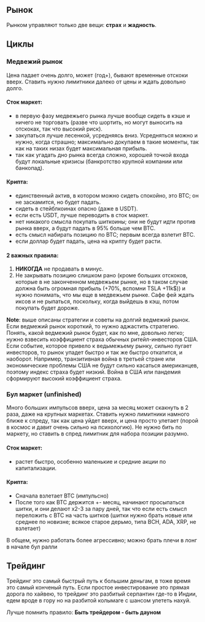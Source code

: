 ## Рынок

Рынком управляют только две вещи: **страх** и **жадность**.

## Циклы

### Медвежий рынок

Цена падает очень долго, может (год+), бывают временные отскоки вверх.
Ставить нужно лимитники далеко от цены и ждать довольно долго.

#### Сток маркет:

- в первую фазу медвежьего рынка лучше вообще сидеть в кэше и ничего не торговать (разве что шортить, но могут выносить
  на отскоках, так что высокий риск).
- закупаться лучше лесенкой, усредняясь вниз. Усредняться можно и нужно, когда страшно; максимально докупаем в такие
  моменты, так как на таких низах будет максимальная прибыль.
- так как угадать дно рынка всегда сложно, хорошей точкой входа будут локальные кризисы (банкротство крупной компании
  или банкопад).

#### Крипта:

- единственный актив, в котором можно сидеть спокойно, это BTC; он не заскамится, но будет падать.
- сидеть в стейблкоинах опасно (даже в USDT).
- если есть USDT, лучше переводить в сток маркет.
- нет никакого смысла покупать шиткоины; они не будут идти против рынка вверх, а будут падать в 95% больше чем BTC.
- есть смысл набирать позицию по BTC; первым всегда взлетит BTC.
- если доллар будет падать, цена на крипту будет расти.

#### 2 важных правила:

1) **НИКОГДА** не продавать в минус.
2) Не закрывать позицию слишком рано (кроме больших отскоков, которые в не законченном медвежьем рынке, но в таком
   случае должна быть огромная прибыль (+70%, вспомни TSLA +11k$)) и нужно понимать, что мы еще в медвежьем рынке. Сафе
   фей ждать иксов и не рыпаться, поскольку, когда выйдешь в кэш, потом покупать будет дороже.

**Note**: выше описаны стратегии и советы на долгий ведмежий рынок. Если ведмежий рынок короткий, то нужно аджастить
стратегию. Понять, какой ведмежий рынок будет, как по мне, довольно легко; нужно взвесить коэффициент страха обычных
ритейл-инвесторов США. Если событие, которое привело к ведьмежьему рынку, сильно пугает инвесторов, то рынок упадет
быстро и так же быстро откатится, и наоборот. Например, транзитивная война в третьей стране или экономические проблемы
США не будут сильно касаться американцев, поэтому индекс страха будет низкий. Война в США или пандемия сформируют
высокий коэффициент страха.

### Бул маркет (unfinished)

Много больших импульсов вверх, цена за месяц может скакнуть в 2 раза, даже на крупных маркетах. Ставить нужно лимитники
намного ближе к спреду, так как цена уйдет вверх, и цена просто улетает (порой в космос и давит очень сильно на
психологию). Не нужно бить по маркету, но ставить в спред лимитник для набора позиции разумно.

#### Сток маркет:

- растет быстро, особенно маленькие и средние акции по капитализации.

#### Крипта:

- Сначала взлетает BTC (импульсно)
- После того как BTC держится +- месяц, начинают просыпаться шитки, и они делают х2-3 за пару дней, так что если есть
  смысл переложить с BTC на часть шитков (шитки нужно брать новые или среднее по новизне; всякое старое дерьмо, типа
  BCH, ADA, XRP, не взлетает)

В общем, нужно работать более агрессивно; можно брать плечи в лонг в начале бул ралли

## Трейдинг

Трейдинг это самый быстрый путь к большим деньгам, в тоже время это самый конченый путь.
Если простое инвестирование это прямая дорога по хайвею,
то трейдинг это разбитый серпантин где-то в Индии, едем вроде в гору но на разбитой колымаге с шансом улететь нахуй.

Лучше помнить правило:
**Быть трейдером - быть дауном**